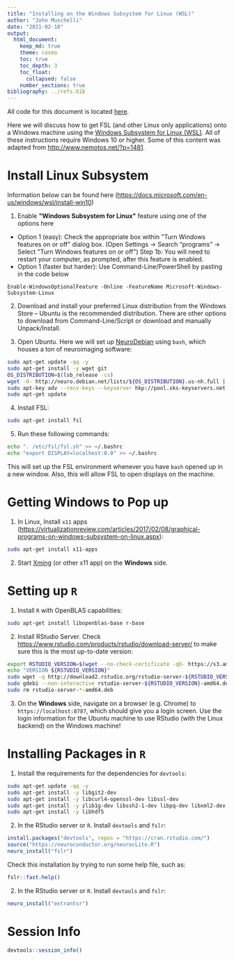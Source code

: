 ```yaml
---
title: "Installing on the Windows Subsystem for Linux (WSL)"
author: "John Muschelli"
date: "2021-02-18"
output: 
  html_document:
    keep_md: true
    theme: cosmo
    toc: true
    toc_depth: 3
    toc_float:
      collapsed: false
    number_sections: true      
bibliography: ../refs.bib      
---
```




All code for this document is located [here](https://github.com/muschellij2/neuroc/blob/master/windows_wsl/index.Rmd).

Here we will discuss how to get FSL (and other Linux only applications) onto a Windows machine using the [Windows Subsystem for Linux (WSL)](https://docs.microsoft.com/en-us/windows/wsl/install-win10).  All of these instructions require Windows 10 or higher.  Some of this content was adapted from http://www.nemotos.net/?p=1481.


# Install Linux Subsystem

Information below can be found here (https://docs.microsoft.com/en-us/windows/wsl/install-win10)

1.  Enable **"Windows Subsystem for Linux"** feature using one of the options here
  - Option 1 (easy): Check the appropriate box within "Turn Windows features on or off" dialog box. (Open Settings -> Search “programs” -> Select "Turn Windows features on or off")
Step 1b: You will need to restart your computer, as prompted, after this feature is enabled. 
  - Option 1 (faster but harder): Use Command-Line/PowerShell by pasting in the code below
```
Enable-WindowsOptionalFeature -Online -FeatureName Microsoft-Windows-Subsystem-Linux 
```
2. Download and install your preferred Linux distribution from the Windows Store – Ubuntu is the recommended distribution.  There are other options to download from Command-Line/Script or download and manually Unpack/Install.

3. Open Ubuntu.  Here we will set up [NeuroDebian](http://neuro.debian.net/) using `bash`, which houses a ton of neuroimaging software:

```bash 
sudo apt-get update -qq -y
sudo apt-get install -y wget git
OS_DISTRIBUTION=$(lsb_release -cs)
wget -O- http://neuro.debian.net/lists/${OS_DISTRIBUTION}.us-nh.full | sudo tee /etc/apt/sources.list.d/neurodebian.sources.list
sudo apt-key adv --recv-keys --keyserver hkp://pool.sks-keyservers.net:80 0xA5D32F012649A5A9
sudo apt-get update
```

4.  Install FSL:

```bash
sudo apt-get install fsl
```

5.  Run these following commands:

```bash
echo ". /etc/fsl/fsl.sh" >> ~/.bashrc
echo "export DISPLAY=localhost:0.0" >> ~/.bashrc
```

This will set up the FSL environment whenever you have `bash` opened up in a new window.  Also, this will allow FSL to open displays on the machine.


# Getting Windows to Pop up


1.  In Linux, Install `x11` apps (https://virtualizationreview.com/articles/2017/02/08/graphical-programs-on-windows-subsystem-on-linux.aspx):
```bash
sudo apt-get install x11-apps
```
2.  Start [Xming](https://sourceforge.net/projects/xming/) (or other x11 app) on the **Windows** side.


# Setting up `R` 

1. Install `R` with OpenBLAS capabilities:
```bash
sudo apt-get install libopenblas-base r-base
```

2.  Install RStudio Server.  Check https://www.rstudio.com/products/rstudio/download-server/ to make sure this is the most up-to-date version:

```bash
export RSTUDIO_VERSION=$(wget --no-check-certificate -qO- https://s3.amazonaws.com/rstudio-server/current.ver)
echo "VERSION ${RSTUDIO_VERSION}"
sudo wget -q http://download2.rstudio.org/rstudio-server-${RSTUDIO_VERSION}-amd64.deb
sudo gdebi --non-interactive rstudio-server-${RSTUDIO_VERSION}-amd64.deb
sudo rm rstudio-server-*-amd64.deb 
```

3.  On the **Windows** side, navigate on a browser (e.g. Chrome) to `https://localhost:8787`, which should give you a login screen. Use the login information for the Ubuntu machine to use RStudio (with the Linux backend) on the Windows machine!


# Installing Packages in `R`

1.  Install the requirements for the dependencies for `devtools`:

```bash 
sudo apt-get update -qq -y
sudo apt-get install -y libgit2-dev 
sudo apt-get install -y libcurl4-openssl-dev libssl-dev
sudo apt-get install -y zlib1g-dev libssh2-1-dev libpq-dev libxml2-dev 
sudo apt-get install -y libhdf5
```

2. In the RStudio server or `R`.  Install `devtools` and `fslr`:
```r
install.packages("devtools", repos = "https://cran.rstudio.com/")
source("https://neuroconductor.org/neurocLite.R") 
neuro_install("fslr")
```

Check this installation by trying to run some help file, such as:
```r
fslr::fast.help()
```

2. In the RStudio server or `R`.  Install `devtools` and `fslr`:
```r
neuro_install("extrantsr")
```


# Session Info


```r
devtools::session_info()
```
